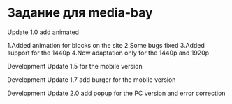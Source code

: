 # Задание для media-bay
Update 1.0 add animated

1.Added animation for blocks on the site
2.Some bugs fixed
3.Added support for the 1440p
4.Now adaptation only for the 1440p and 1920p

Development Update 1.5 for the mobile version

Development Update 1.7 add burger for the mobile version 

Development Update 2.0 add popup for the PC version and error correction

